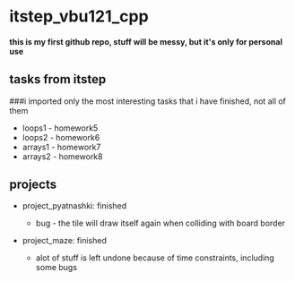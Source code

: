# itstep_vbu121_cpp

#### this is my first github repo, stuff will be messy, but it's only for personal use

## tasks from itstep
###i imported only the most interesting tasks that i have finished, not all of them

- loops1 - homework5
- loops2 - homework6
- arrays1 - homework7
- arrays2 - homework8

## projects

- project_pyatnashki: finished
  - bug - the tile will draw itself again when colliding with board border

- project_maze: finished
  - alot of stuff is left undone because of time constraints, including some bugs
